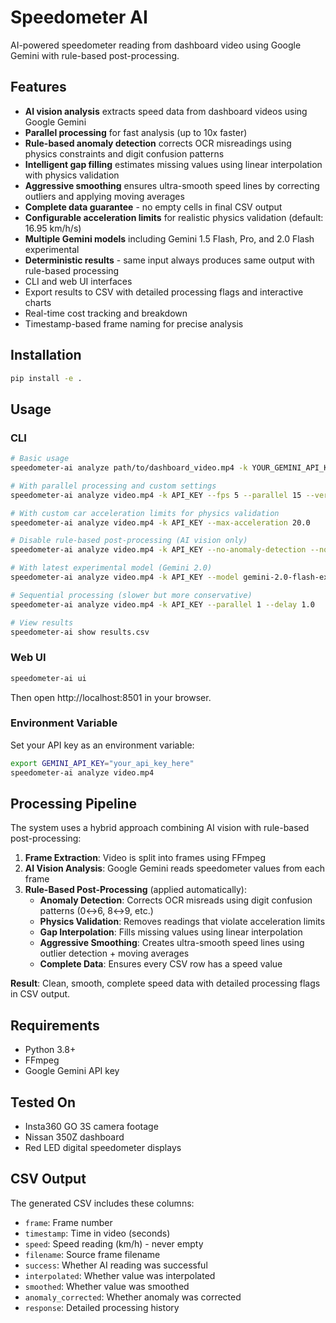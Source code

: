 # Speedometer AI

AI-powered speedometer reading from dashboard video using Google Gemini with rule-based post-processing.

## Features

- **AI vision analysis** extracts speed data from dashboard videos using Google Gemini
- **Parallel processing** for fast analysis (up to 10x faster)
- **Rule-based anomaly detection** corrects OCR misreadings using physics constraints and digit confusion patterns
- **Intelligent gap filling** estimates missing values using linear interpolation with physics validation
- **Aggressive smoothing** ensures ultra-smooth speed lines by correcting outliers and applying moving averages
- **Complete data guarantee** - no empty cells in final CSV output
- **Configurable acceleration limits** for realistic physics validation (default: 16.95 km/h/s)
- **Multiple Gemini models** including Gemini 1.5 Flash, Pro, and 2.0 Flash experimental
- **Deterministic results** - same input always produces same output with rule-based processing
- CLI and web UI interfaces
- Export results to CSV with detailed processing flags and interactive charts
- Real-time cost tracking and breakdown
- Timestamp-based frame naming for precise analysis

## Installation

```bash
pip install -e .
```

## Usage

### CLI

```bash
# Basic usage
speedometer-ai analyze path/to/dashboard_video.mp4 -k YOUR_GEMINI_API_KEY

# With parallel processing and custom settings  
speedometer-ai analyze video.mp4 -k API_KEY --fps 5 --parallel 15 --verbose

# With custom car acceleration limits for physics validation
speedometer-ai analyze video.mp4 -k API_KEY --max-acceleration 20.0

# Disable rule-based post-processing (AI vision only)
speedometer-ai analyze video.mp4 -k API_KEY --no-anomaly-detection --no-interpolate

# With latest experimental model (Gemini 2.0)
speedometer-ai analyze video.mp4 -k API_KEY --model gemini-2.0-flash-exp

# Sequential processing (slower but more conservative)
speedometer-ai analyze video.mp4 -k API_KEY --parallel 1 --delay 1.0

# View results
speedometer-ai show results.csv
```

### Web UI

```bash
speedometer-ai ui
```

Then open http://localhost:8501 in your browser.

### Environment Variable

Set your API key as an environment variable:

```bash
export GEMINI_API_KEY="your_api_key_here"
speedometer-ai analyze video.mp4
```

## Processing Pipeline

The system uses a hybrid approach combining AI vision with rule-based post-processing:

1. **Frame Extraction**: Video is split into frames using FFmpeg
2. **AI Vision Analysis**: Google Gemini reads speedometer values from each frame
3. **Rule-Based Post-Processing** (applied automatically):
   - **Anomaly Detection**: Corrects OCR misreads using digit confusion patterns (0↔6, 8↔9, etc.)
   - **Physics Validation**: Removes readings that violate acceleration limits
   - **Gap Interpolation**: Fills missing values using linear interpolation
   - **Aggressive Smoothing**: Creates ultra-smooth speed lines using outlier detection + moving averages
   - **Complete Data**: Ensures every CSV row has a speed value

**Result**: Clean, smooth, complete speed data with detailed processing flags in CSV output.

## Requirements

- Python 3.8+
- FFmpeg
- Google Gemini API key

## Tested On

- Insta360 GO 3S camera footage
- Nissan 350Z dashboard
- Red LED digital speedometer displays

## CSV Output

The generated CSV includes these columns:
- `frame`: Frame number
- `timestamp`: Time in video (seconds)
- `speed`: Speed reading (km/h) - never empty
- `filename`: Source frame filename
- `success`: Whether AI reading was successful
- `interpolated`: Whether value was interpolated
- `smoothed`: Whether value was smoothed
- `anomaly_corrected`: Whether anomaly was corrected
- `response`: Detailed processing history